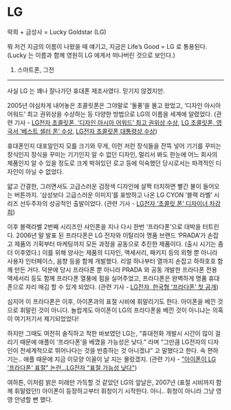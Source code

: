 LG
===
락희 + 금성사 = Lucky Goldstar (LG)

뭐 저건 지금의 이름이 나왔을 때 얘기고, 지금은 Life’s Good = LG 로 통용된다. (Lucky 는 이름과 함께 영원히 LG 에게서 떠나버린 것으로 보인다.) 

1. 스마트폰, 그전
------------
사실 LG 는 꽤나 잘나가던 휴대폰 제조사였다. 믿기지 않겠지만.

2005년 야심차게 내어놓은 초콜릿폰은 그야말로 ‘돌풍’을 몰고 왔었고, ‘디자인 아시아 어워드’ 최고 권위상을 수상하는 등 다양한 방법으로 LG의 이름을 세계에 알렸었다. 
(관련 기사 - [LG전자 초콜릿폰, ‘디자인 아시아 어워드’ 최고 권위상 수상](http://www.newswire.co.kr/newsRead.php?no=208292), [LG 초콜릿폰, 영국서 ‘베스트 셀러 폰’ 수상](http://m.ddaily.co.kr/m/m_article.html?no=19641), [LG전자 초콜릿폰 대통령상 수상](http://www.etnews.com/200511300164))

휴대폰인지 대포알인지 모를 크기와 무게, 이런 저런 장식들을 잔뜩 넣어 기기를 꾸미는 장식인지 장식을 꾸미는 기기인지 알 수 없던 디자인, 멀리서 봐도 한눈에 어느 회사의 제품인지 알 수 있을 정도로 크게 박혀있던 로고 등에 익숙했던 당시로서는 파격적인 디자인이 아닐 수 없었다.

얇고 간결한, 그러면서도 고급스러운 검정색 디자인에 살짝 터치하면 빨간 불이 들어오는 버튼까지.
‘삼성보다 고급스러운 이미지’를 표방하고 나온 LG CYON ‘블랙 라벨’ 시리즈 선두주자의 성공적인 출발이었다.
(관련 기사 - [LG전자 ‘초콜릿 폰’ 디자이너 차강희](http://topclass.chosun.com/board/view.asp?catecode=B&tnu=200603100010))

이후 블랙라벨 2번째 시리즈인 샤인폰을 지나 다시 한번 ‘프라다폰’으로 대박을 터트린다. 
2006년 말 발표 된 프라다폰은 LG 전자와 이탈리아 명품 브랜드 ‘PRADA’가 손잡고 제품의 기획부터 마케팅까지 모든 과정을 공동으로 추진한 제품이다. (출시 시기는 좀 더 이후였다.)
이를 위해 양사는 제품의 디자인, 액세서리, 패키지 등의 외형 뿐 아니라 사용자 인터페이스, 음향 등을 함께 개발했다. 리얼 하나부터 열까지 손잡고 하하호호 함께 만든 거다.
덕분에 당시 프라다폰 뿐 아니라 PRADA 와 공동 개발한 프라다폰 전용 액세서리 등도 함께 프라다폰 열풍에 힘을 실어주었고, 프라다폰은 완벽하게 명품 휴대폰으로 자리 매김 할 수 있게 되었다. 
(관련 기사 - [LG전자, 한국형 ‘프라다폰’ 첫 공개](http://www.kbench.com/?q=node/41007))

심지어 이 프라다폰은 이후, 아이폰과의 표절 시비에 휘말리기도 한다.
아이폰을 베낀 것으로 휘말린 것이 아니다.
놀랍게도 아이폰이 LG의 프라다폰을 베낀 것이 아니냐는 의혹이 여기저기서 제기되었었다!

하지만 그때도 여전히 솔직하고 착한 바보였던 LG는,
“휴대전화 개발시 시간이 많이 걸리기 때문에 애플이 ‘프라다폰’을 베꼈을 가능성은 낮다.” 라며
“그만큼 LG전자의 디자인이 전세계적으로 뛰어나다는 것을 반증하는 것 아니겠냐” 고 말했다고 한다.
속 편하기는.. 애플 때문에 지금 이모양 이꼴이 날 지는 몰랐겠지.
(관련 기사 - ["아이폰이 LG '프라다폰' 표절" 논란…LG전자 "표절 가능성 낮다"](http://news.chosun.com/site/data/html_dir/2007/01/12/2007011200525.html))

여하튼, 이처럼 밝은 미래만 가득할 것 같았던 LG의 앞날은, 2007년 (표절 시비까지 함께 휘말렸던!) 아이폰이 등장하고부터 휘청이기 시작한다.
아니.. 휘청이 아니라 그냥 영영 안녕할 뻔 했다.

